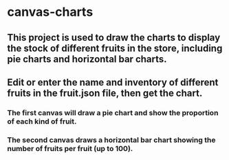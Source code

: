 # canvas-charts
## This project is used to draw the charts to display the stock of different fruits in the store, including pie charts and horizontal bar charts.
## Edit or enter the name and inventory of different fruits in the fruit.json file, then get the chart.
### The first canvas will draw a pie chart and show the proportion of each kind of fruit. 
### The second canvas draws a horizontal bar chart showing the number of fruits per fruit (up to 100).